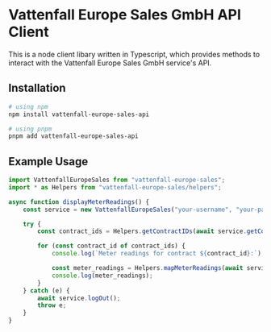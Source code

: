 # Vattenfall Europe Sales GmbH API Client

This is a node client libary written in Typescript, which provides methods to interact with the Vattenfall Europe Sales GmbH service's API.

## Installation

```bash
# using npm
npm install vattenfall-europe-sales-api

# using pnpm
pnpm add vattenfall-europe-sales-api
```

## Example Usage

```typescript
import VattenfallEuropeSales from "vattenfall-europe-sales";
import * as Helpers from "vattenfall-europe-sales/helpers";

async function displayMeterReadings() {
    const service = new VattenfallEuropeSales("your-username", "your-password");

    try {
        const contract_ids = Helpers.getContractIDs(await service.getContractList());

        for (const contract_id of contract_ids) {
            console.log(`Meter readings for contract ${contract_id}:`);

            const meter_readings = Helpers.mapMeterReadings(await service.getMeterReadings(contract_id));
            console.log(meter_readings);
        }
    } catch (e) {
        await service.logOut();
        throw e;
    }
}
```
